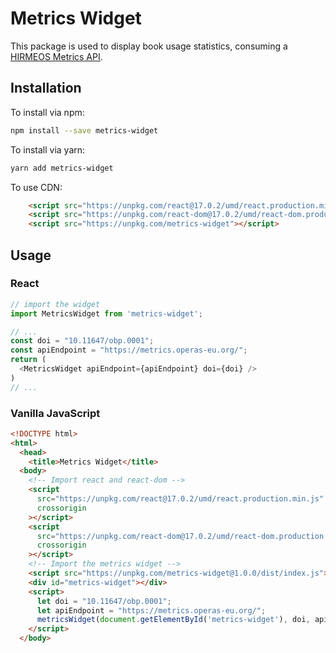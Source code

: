 # Metrics Widget

This package is used to display book usage statistics, consuming a [HIRMEOS Metrics API](https://github.com/hirmeos/metrics-api).

## Installation

To install via npm:

```bash
npm install --save metrics-widget
```

To install via yarn:

```bash
yarn add metrics-widget
```

To use CDN:

```html
    <script src="https://unpkg.com/react@17.0.2/umd/react.production.min.js" crossorigin></script>
    <script src="https://unpkg.com/react-dom@17.0.2/umd/react-dom.production.min.js" crossorigin></script>
    <script src="https://unpkg.com/metrics-widget"></script>
```

## Usage

### React

```javascript
// import the widget
import MetricsWidget from 'metrics-widget';

// ...
const doi = "10.11647/obp.0001";
const apiEndpoint = "https://metrics.operas-eu.org/";
return (
  <MetricsWidget apiEndpoint={apiEndpoint} doi={doi} />
)
// ...
```

### Vanilla JavaScript

```html
<!DOCTYPE html>
<html>
  <head>
    <title>Metrics Widget</title>
  <body>
    <!-- Import react and react-dom -->
    <script
      src="https://unpkg.com/react@17.0.2/umd/react.production.min.js"
      crossorigin
    ></script>
    <script
      src="https://unpkg.com/react-dom@17.0.2/umd/react-dom.production.min.js"
      crossorigin
    ></script>
    <!-- Import the metrics widget -->
    <script src="https://unpkg.com/metrics-widget@1.0.0/dist/index.js"></script>
    <div id="metrics-widget"></div>
    <script>
      let doi = "10.11647/obp.0001";
      let apiEndpoint = "https://metrics.operas-eu.org/";
      metricsWidget(document.getElementById('metrics-widget'), doi, apiEndpoint)
    </script>
  </body>
```


